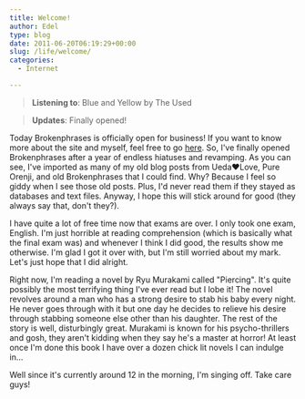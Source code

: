 ```yaml
---
title: Welcome!
author: Edel
type: blog
date: 2011-06-20T06:19:29+00:00
slug: /life/welcome/
categories:
  - Internet

---
```

> **Listening to**: Blue and Yellow by The Used
  
> **Updates**: Finally opened!

Today Brokenphrases is officially open for business! If you want to know more about the site and myself, feel free to go [here][1]. So, I've finally opened Brokenphrases after a year of endless hiatuses and revamping. As you can see, I've imported as many of my old blog posts from Ueda&hearts;Love, Pure Orenji, and old Brokenphrases that I could find. Why? Because I feel so giddy when I see those old posts. Plus, I'd never read them if they stayed as databases and text files. Anyway, I hope this will stick around for good (they always say that, don't they?). 

I have quite a lot of free time now that exams are over. I only took one exam, English. I'm just horrible at reading comprehension (which is basically what the final exam was) and whenever I think I did good, the results show me otherwise. I'm glad I got it over with, but I'm still worried about my mark. Let's just hope that I did alright.

Right now, I'm reading a novel by Ryu Murakami called "Piercing". It's quite possibly the most terrifying thing I've ever read but I lobe it! The novel revolves around a man who has a strong desire to stab his baby every night. He never goes through with it but one day he decides to relieve his desire through stabbing someone else other than his daughter. The rest of the story is well, disturbingly great. Murakami is known for his psycho-thrillers and gosh, they aren't kidding when they say he's a master at horror! At least once I'm done this book I have over a dozen chick lit novels I can indulge in...

Well since it's currently around 12 in the morning, I'm singing off. Take care guys!




 [1]: /about